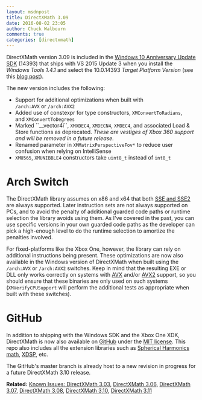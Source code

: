 ```yaml
---
layout: msdnpost
title: DirectXMath 3.09
date: 2016-08-02 23:05
author: Chuck Walbourn
comments: true
categories: [directxmath]
---
```

DirectXMath version 3.09 is included in the <a href="https://walbourn.github.io/windows-10-anniversary-update-sdk/">Windows 10 Anniversary Update SDK</a> (14393) that ships with VS 2015 Update 3 when you install the <em>Windows Tools 1.4.1</em> and select the 10.0.14393 <em>Target Platform</em> <em>Version</em> (see this <a href="https://devblogs.microsoft.com/cppblog/developing-for-windows-10-with-visual-c-2015/">blog post</a>).
<!--more-->

The new version includes the following:
<ul>
 	<li>Support for additional optimizations when built with <code>/arch:AVX</code> or <code>/arch:AVX2</code></li>
 	<li>Added use of constexpr for type constructors, <code>XMConvertToRadians</code>, and <code>XMConvertToDegrees</code></li>
 	<li>Marked ``__vector4i``, <code>XMXDEC4</code>, <code>XMDECN4</code>, <code>XMDEC4</code>, and associated Load & Store functions as deprecated. <em>These are vestiges of Xbox 360 support and will be removed in a future release.</em></li>
 	<li>Renamed parameter in <code>XMMatrixPerspectiveFov*</code> to reduce user confusion when relying on IntelliSense</li>
 	<li><code>XMU565</code>, <code>XMUNIBBLE4</code> constructors take <code>uint8_t</code> instead of <code>int8_t</code></li>
</ul>

<h1>Arch Switch</h1>

The DirectXMath library assumes on x86 and x64 that both <a href="https://walbourn.github.io/directxmath-sse-sse2-and-arm-neon/">SSE and SSE2</a> are always supported. Later instruction sets are not always supported on PCs, and to avoid the penalty of additional guarded code paths or runtime selection the library avoids using them. As I've covered in the past, you can use specific versions in your own guarded code paths as the developer can pick a high-enough level to do the runtime selection to amortize the penalties involved.

For fixed-platforms like the Xbox One, however, the library can rely on additional instructions being present. These optimizations are now also available in the Windows version of DirectXMath when built using the <code>/arch:AVX</code> or <code>/arch:AVX2</code> switches. Keep in mind that the resulting EXE or DLL only works correctly on systems with <a href="https://walbourn.github.io/directxmath-avx/">AVX</a> and/or <a href="https://walbourn.github.io/directxmath-avx2/">AVX2</a> support, so you should ensure that these binaries are only used on such systems (<code>XMVerifyCPUSupport</code> will perform the additional tests as appropriate when built with these switches).

<h1>GitHub</h1>

In addition to shipping with the Windows SDK and the Xbox One XDK, DirectXMath is now also available on <a href="https://github.com/Microsoft/DirectXMath">GitHub</a> under the <a href="https://opensource.org/licenses/MIT">MIT license</a>. This repo also includes all the extension libraries such as <a href="https://walbourn.github.io/spherical-harmonics-math/">Spherical Harmonics math</a>, <a href="https://walbourn.github.io/xdsp-h-digital-signal-processing-helper-functions/">XDSP</a>, etc.

The GitHub's master branch is already host to a new revision in progress for a future DirectXMath 3.10 release.

<strong>Related:</strong> <a href="https://walbourn.github.io/known-issues-directxmath-3-03/">Known Issues: DirectXMath 3.03</a>, <a href="https://walbourn.github.io/directxmath-3-06/">DirectXMath 3.06</a>, <a href="https://walbourn.github.io/directxmath-3-07/">DirectXMath 3.07</a>, <a href="https://walbourn.github.io/directxmath-3-08/">DirectXMath 3.08</a>, <a href="https://walbourn.github.io/directxmath-3-10/">DirectXMath 3.10</a>, <a href="https://walbourn.github.io/directxmath-3-11/">DirectXMath 3.11</a>
